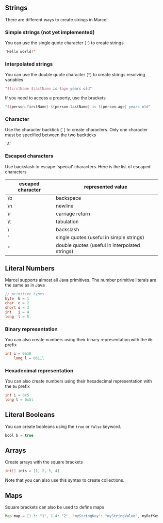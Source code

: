 ## Strings

There are different ways to create strings in Marcel

### Simple strings (not yet implemented)
You can use the single quote character (`'`) to create strings
```kotlin
'Hello world!'
```


### Interpolated strings

You can use the double quote character (`"`) to create strings resolving variables

```kotlin
"$firstName $lastName is $age years old"
```

If you need to access a property, use the brackets


```kotlin
"${person.firstName} ${person.lastName} is ${person.age} years old"
```


### Character
Use the character backtick (<code>`</code>) to create characters.
Only one character must be specified between the two backticks


```
`A`
```



### Escaped characters
Use backslash to escape 'special' characters. Here is the list of escaped characters

| escaped character | represented value                               | 
|-------------------|-------------------------------------------------|
| \b                | backspace	                                      | 
| \n                | newline	                                        | 
| \r                | carriage return	                                | 
| \t                | tabulation	                                     | 
| \\                | backslash	                                      | 
| \'                | single quotes (useful in simple strings)	       | 
| \"                | double quotes (useful in interpolated strings)	 | 


## Literal Numbers

Marcel supports almost all Java primitives. The number primitive literals are the same as in Java

```java
// primitive types
byte  b = 1
char  c = 2
short s = 3
int   i = 4
long  l = 5
```

### Binary representation

You can also create numbers using their binary representation with the `0b` prefix

```java
int i = 0b10
    long l = 0b11l
```


### Hexadecimal representation

You can also create numbers using their hexadecimal representation with the `0x` prefix

```java
int i = 0x5
long l = 0x5l
```

## Literal Booleans

You can create booleans using the `true` or `false` keyword.

```java
bool b = true
```

## Arrays


Create arrays with the square brackets

```groovy
int[] ints = [1, 2, 3, 4]
```

[comment]: <> (TODO need to add link)
Note that you can also use this syntax to create collections.

## Maps

Square brackets can also be used to define maps

````groovy
Map map = [1.3: "1", 1.4: "2", "myStringKey": "myStringValue", myRefKey: myRefValue]
````